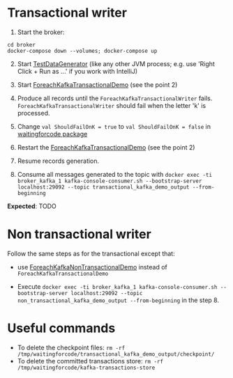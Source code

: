 # Transactional writer
1. Start the broker:
```
cd broker
docker-compose down --volumes; docker-compose up
```

2. Start [TestDataGenerator](src/main/scala/com/waitingforcode/TestDataGenerator.scala)
   (like any other JVM process; e.g. use 'Right Click + Run as ...' if you work with IntelliJ)
   
3. Start [ForeachKafkaTransactionalDemo](src/main/scala/com/waitingforcode/ForeachKafkaTransactionalDemo.scala)
   (see the point 2)

4. Produce all records until the `ForeachKafkaTransactionalWriter` fails.
   `ForeachKafkaTransactionalWriter` should fail when the letter 'k' is processed.

5. Change `val ShouldFailOnK = true` to `val ShouldFailOnK = false` in
   [waitingforcode package](src/main/scala/com/waitingforcode/package.scala)

6. Restart the [ForeachKafkaTransactionalDemo](src/main/scala/com/waitingforcode/ForeachKafkaTransactionalDemo.scala)
   (see the point 2)

7. Resume records generation.

8. Consume all messages generated to the topic with `docker exec -ti broker_kafka_1 kafka-console-consumer.sh --bootstrap-server localhost:29092 --topic transactional_kafka_demo_output --from-beginning`

**Expected**:
TODO

# Non transactional writer
Follow the same steps as for the transactional except that:
* use [ForeachKafkaNonTransactionalDemo](src/main/scala/com/waitingforcode/PerfectUseCaseConsolePrinterFromKafka.scala) instead of 
`ForeachKafkaTransactionalDemo`

* Execute `docker exec -ti broker_kafka_1 kafka-console-consumer.sh --bootstrap-server localhost:29092 --topic non_transactional_kafka_demo_output --from-beginning` in the step 8.

# Useful commands
* To delete the checkpoint files: `rm -rf /tmp/waitingforcode/transactional_kafka_demo_output/checkpoint/`
* To delete the committed transactions store: `rm -rf /tmp/waitingforcode/kafka-transactions-store`